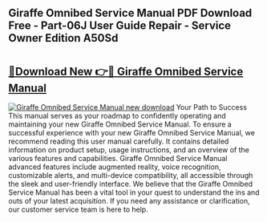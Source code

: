 ## Giraffe Omnibed Service Manual PDF Download Free - Part-06J User Guide Repair - Service Owner Edition A50Sd

# <h2><a href="http://bc17008.oget.top/?id=Giraffe+Omnibed+Service+Manual">🔗Download New 👉🔴 Giraffe Omnibed Service Manual</a></h2>

[![Giraffe Omnibed Service Manual new download](https://i.imgur.com/5g1atiW.png)](http://bc17008.oget.top/?id=Giraffe+Omnibed+Service+Manual)
Your Path to Success This manual serves as your roadmap to confidently operating and maintaining your new Giraffe Omnibed Service Manual. To ensure a successful experience with your new Giraffe Omnibed Service Manual, we recommend reading this user manual carefully. It contains detailed information on product setup, usage instructions, and an overview of the various features and capabilities. Giraffe Omnibed Service Manual advanced features include augmented reality, voice recognition, customizable alerts, and multi-device compatibility, all accessible through the sleek and user-friendly interface. We believe that the Giraffe Omnibed Service Manual has been a vital tool in your quest to understand the ins and outs of your latest acquisition. If you need any assistance or clarification, our customer service team is here to help.
